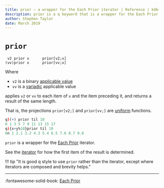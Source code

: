 ```yaml
---
title: prior – a wrapper for the Each Prior iterator | Reference | kdb+ and q documentation
description: prior is a q keyword that is a wrapper for the Each Prior iterator.
author: Stephen Taylor
date: March 2019
---
```

# `prior`



```syntax
 v2 prior x      prior[v2;x]
(vv)prior x      prior[vv;x]
```

Where

-   `v2` is a binary [applicable value](../basics/glossary.md#applicable-value)
-   `vv` is a [variadic](../basics/variadic.md) applicable value

applies `v2` or `vv` to each item of `x` and the item preceding it, and returns a result of the same length.

That is, the projections  `prior[v2;]` and `prior[vv;]` are [uniform](../basics/glossary.md#uniform-function) functions.

```q
q)(+) prior til 10
0 1 3 5 7 9 11 13 15 17
q){x+y%10}prior til 10
0n 1 2.1 3.2 4.3 5.4 6.5 7.6 8.7 9.8
```

`prior` is a wrapper for the [Each Prior](maps.md#each-prior) iterator.

See the [iterator](maps.md#each-prior) for how the first item of the result is determined.

!!! tip "It is good q style to use `prior` rather than the iterator, except where iterators are composed and brevity helps."

----

:fontawesome-solid-book:
[Each Prior](maps.md#each-prior)